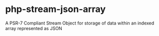 # php-stream-json-array
A PSR-7 Compliant Stream Object for storage of data within an indexed array represented as JSON
